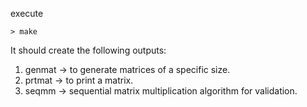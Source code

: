 
execute 

```
> make 
```

It should create the following outputs:

1. genmat  -> to generate matrices of a specific size.
2. prtmat  -> to print a matrix.
3. seqmm   -> sequential matrix multiplication algorithm for validation.




